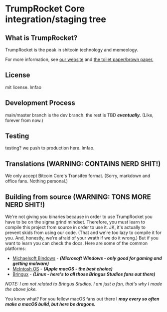 TrumpRocket Core integration/staging tree
=====================================

What is TrumpRocket?
----------------

TrumpRocket is the peak in shitcoin technology and memeology.

For more information, see [our website](https://trumprocket.github.io) and [the toilet paper/brown paper.](https://github.com/trumprocket/toiletpaper)

License
-------

mit license. lmfao

Development Process
-------------------

main/master branch is the dev branch.
the rest is TBD ***eventually.*** (Like, forever from now.)

Testing
-------

testing? we push to production here. lmfao.

Translations (WARNING: CONTAINS NERD SHIT!)
------------

We only accept Bitcoin Core's Transifex format. (Sorry, markdown and office fans. Nothing personal.)

Building from source (WARNING: TONS MORE NERD SHIT!)
------------

We're not giving you binaries because in order to use TrumpRocket you have to be on the sigma grind mindset.
Therefore, you must learn to compile this project from source in order to use it. JK, it's actually to prevent
skids from using our code. (That and we're too lazy to compile it for you. And, honestly, we're afraid of your wrath if we do it wrong.) But if you want to learn you can check the docs. Here are some of the common platforms:

* [Michaelsoft Bindows](doc/build-windows.md) - ***(Microsoft Windows - only good for gaming and getting malware)***
* [McIntosh OS](doc/build-osx.md) - ***(Apple macOS - the best choice)***
* [Bringux](doc/build-unix.md) - ***(Linux - here's to all those Bringus Studios fans out there)***

*NOTE: I am not related to Bringus Studios. I am just a fan, that's why I made the above joke.*

You know what? For you fellow macOS fans out there I ***may every so often make a macOS build, but here be dragons.***